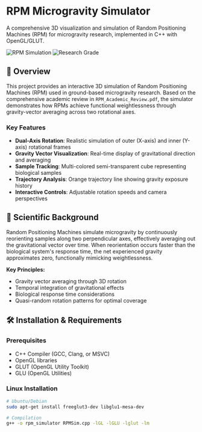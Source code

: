 # RPM Microgravity Simulator

A comprehensive 3D visualization and simulation of Random Positioning Machines (RPM) for microgravity research, implemented in C++ with OpenGL/GLUT.

![RPM Simulation](https://img.shields.io/badge/Simulation-OpenGL%2FGLUT-blue)
![Research Grade](https://img.shields.io/badge/Research-Academic%20Grade-green)

## 📖 Overview

This project provides an interactive 3D simulation of Random Positioning Machines (RPM) used in ground-based microgravity research. Based on the comprehensive academic review in `RPM_Academic_Review.pdf`, the simulator demonstrates how RPMs achieve functional weightlessness through gravity-vector averaging across two rotational axes.

### Key Features
- **Dual-Axis Rotation**: Realistic simulation of outer (X-axis) and inner (Y-axis) rotational frames
- **Gravity Vector Visualization**: Real-time display of gravitational direction and averaging
- **Sample Tracking**: Multi-colored semi-transparent cube representing biological samples
- **Trajectory Analysis**: Orange trajectory line showing gravity exposure history
- **Interactive Controls**: Adjustable rotation speeds and camera perspectives

## 🎯 Scientific Background

Random Positioning Machines simulate microgravity by continuously reorienting samples along two perpendicular axes, effectively averaging out the gravitational vector over time. When reorientation occurs faster than the biological system's response time, the net experienced gravity approximates zero, functionally mimicking weightlessness.

**Key Principles:**
- Gravity vector averaging through 3D rotation
- Temporal integration of gravitational effects
- Biological response time considerations
- Quasi-random rotation patterns for optimal coverage

## 🛠️ Installation & Requirements

### Prerequisites
- C++ Compiler (GCC, Clang, or MSVC)
- OpenGL libraries
- GLUT (OpenGL Utility Toolkit)
- GLU (OpenGL Utilities)

### Linux Installation
```bash
# Ubuntu/Debian
sudo apt-get install freeglut3-dev libglu1-mesa-dev

# Compilation
g++ -o rpm_simulator RPMSim.cpp -lGL -lGLU -lglut -lm
